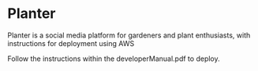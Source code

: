# Planter
Planter is a social media platform for gardeners and plant enthusiasts, with instructions for deployment using AWS

Follow the instructions within the developerManual.pdf to deploy.
